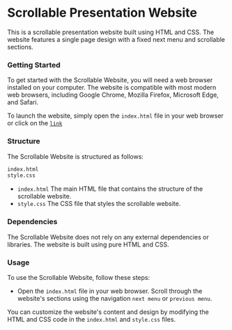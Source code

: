 # Scrollable Presentation Website
This is a scrollable presentation website built using HTML and CSS. The website features a single page design with a fixed next menu and scrollable sections.

### Getting Started
To get started with the Scrollable Website, you will need a web browser installed on your computer. The website is compatible with most modern web browsers, including Google Chrome, Mozilla Firefox, Microsoft Edge, and Safari.

To launch the website, simply open the `index.html` file in your web browser or click on the <a href="https://benjaminachebe.github.io/Presentation-Website/" target="_blank">`link`</a>

### Structure
The Scrollable Website is structured as follows:

```diff
index.html
style.css
```
* `index.html` The main HTML file that contains the structure of the scrollable website.
* `style.css` The CSS file that styles the scrollable website.

### Dependencies
The Scrollable Website does not rely on any external dependencies or libraries. The website is built using pure HTML and CSS.

### Usage
To use the Scrollable Website, follow these steps:

* Open the `index.html` file in your web browser.
Scroll through the website's sections using the navigation `next menu` or `previous menu`.

You can customize the website's content and design by modifying the HTML and CSS code in the `index.html` and `style.css` files.
